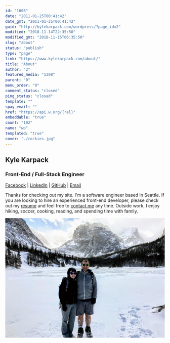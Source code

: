 ```yaml
---
id: "1608"
date: "2011-01-25T00:41:42"
date_gmt: "2011-01-25T00:41:42"
guid: "http://kylekarpack.com/wordpress/?page_id=2"
modified: "2018-11-14T22:35:50"
modified_gmt: "2018-11-15T06:35:50"
slug: "about"
status: "publish"
type: "page"
link: "https://www.kylekarpack.com/about/"
title: "About"
author: "2"
featured_media: "1208"
parent: "0"
menu_order: "0"
comment_status: "closed"
ping_status: "closed"
template: ""
spay_email: ""
href: "https://api.w.org/{rel}"
embeddable: "true"
count: "102"
name: "wp"
templated: "true"
cover: "./rockies.jpg"
---
```

## Kyle Karpack

### Front-End / Full-Stack Engineer

[Facebook](https://facebook.com/kylekarpack) | [LinkedIn](https://www.linkedin.com/in/kylekarpack) | [GitHub](https://github.com/kylekarpack) | [Email](mailto:kylekarpack@gmail.com)

Thanks for checking out my site. I'm a software engineer based in Seattle. If you are looking to hire an experienced front-end developer, please check out my [resume](/resume) and feel free to [contact me](/contact) any time. Outside work, I enjoy hiking, soccer, cooking, reading, and spending time with family.

![Kyle and Kristin in the Rockies](rockies.jpg)
